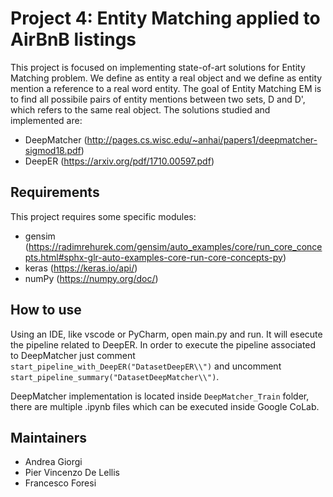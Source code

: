 # Project 4: Entity Matching applied to AirBnB listings

This project is focused on implementing state-of-art solutions for Entity Matching problem. We define as entity a real object and we define as entity mention a reference to a real word entity. The goal of Entity Matching EM is to find all possibile pairs of entity mentions between two sets, D and D', which refers to the same real object. 
The solutions studied and implemented are:
- DeepMatcher (http://pages.cs.wisc.edu/~anhai/papers1/deepmatcher-sigmod18.pdf)
- DeepER (https://arxiv.org/pdf/1710.00597.pdf)


Requirements
------------

This project requires some specific modules:

 * gensim (https://radimrehurek.com/gensim/auto_examples/core/run_core_concepts.html#sphx-glr-auto-examples-core-run-core-concepts-py)
 * keras (https://keras.io/api/)
 * numPy (https://numpy.org/doc/)

How to use
------------

Using an IDE, like vscode or PyCharm, open main.py and run. It will esecute the pipeline related to DeepER. In order to execute the pipeline associated to DeepMatcher just comment ```start_pipeline_with_DeepER("DatasetDeepER\\")``` and uncomment ```start_pipeline_summary("DatasetDeepMatcher\\")```.

DeepMatcher implementation is located inside ```DeepMatcher_Train``` folder, there are multiple .ipynb files which can be executed inside Google CoLab.

Maintainers
------------

- Andrea Giorgi
- Pier Vincenzo De Lellis
- Francesco Foresi
